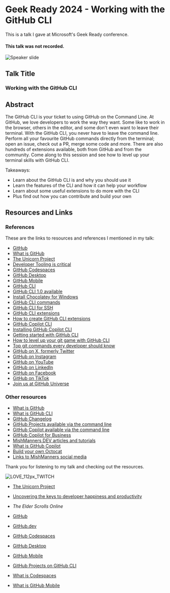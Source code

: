 # Geek Ready 2024 - Working with the GitHub CLI

This is a talk I gave at Microsoft's Geek Ready conference.

#### This talk was not recorded.

![Speaker slide](https://github.com/user-attachments/assets/c188ee08-9fb0-40a4-92f4-9b41b2b6141b)

## Talk Title

### Working with the GitHub CLI

## Abstract

The GitHub CLI is your ticket to using GitHub on the Command Line. At GitHub, we love developers to work the way they want. Some like to work in the browser, others in the editor, and some don't even want to leave their terminal. With the GitHub CLI, you never have to leave the command line. Perform all your favourite GitHub commands directly from the terminal; open an issue, check out a PR, merge some code and more. There are also hundreds of extensions available, both from GitHub and from the community. Come along to this session and see how to level up your terminal skills with GitHub CLI.

Takeaways:
- Learn about the GitHub CLI is and why you should use it
- Learn the features of the CLI and how it can help your workflow
- Learn about some useful extensions to do more with the CLI
- Plus find out how you can contribute and build your own 

## Resources and Links

### References

These are the links to resources and references I mentioned in my talk:

- [GitHub](https://github.com)
- [What is GitHub](https://youtu.be/pBy1zgt0XPc)
- [The Unicorn Project](https://www.infoq.com/articles/unicorn-project/ )
- [Developer Tooling is critical](https://www.forbes.com/councils/forbestechcouncil/2023/09/13/uncovering-the-keys-to-developer-happiness-and-productivity/)
- [GitHub Codespaces](https://github.com/codespaces)
- [GitHub Desktop](https://desktop.github.com/)
- [GitHub Mobile](https://github.com/mobile)
- [GitHub CLI](https://cli.github.com/)
- [GitHub CLI 1.0 available](https://github.blog/news-insights/product-news/github-cli-1-0-is-now-available/)
- [Install Chocolatey for Windows](https://chocolatey.org/install)
- [GitHub CLI commands](https://cli.github.com/manual)
- [GitHub CLI for SSH](https://dev.to/github/how-to-never-type-passwords-when-using-git-18bb)
- [GitHub CLI extensions](https://github.com/topics/gh-extension)
- [How to create GitHub CLI extensions](https://docs.github.com/en/github-cli/github-cli/creating-github-cli-extensions)
- [GitHub Copilot CLI](https://githubnext.com/projects/copilot-cli/)
- [Installing GitHub Copilot CLI](https://www.npmjs.com/package/@githubnext/github-copilot-cli)
- [Getting started with GitHub CLI](https://dev.to/github/stop-struggling-with-terminal-commands-github-copilot-in-the-cli-is-here-to-help-4pnb)
- [How to level up your git game with GitHub CLI](https://github.blog/developer-skills/github/how-to-level-up-your-git-game-with-github-cli/)
- [Top git commands every developer should know](https://github.blog/developer-skills/github/top-12-git-commands-every-developer-must-know/)
- [GitHub on X, formerly Twitter](https://www.x.com/github)
- [GitHub on Instagram](https://www.instagram.com/github)
- [GitHub on YouTube](https://www.youtube.com/@GitHub)
- [GitHub on LinkedIn](https://www.linkedin.com/company/github/)
- [GitHub on Facebook](https://www.facebook.com/GitHub/)
- [GitHub on TikTok](https://www.tiktok.com/@github)
- [Join us at GitHub Universe](https://githubuniverse.com)

### Other resources

- [What is GitHub](https://youtu.be/pBy1zgt0XPc)
- [What is GitHub CLI](https://www.youtube.com/watch?v=uy_PEGgUF4U&ab_channel=GitHub)
- [GitHub Changelog](https://github.blog/changelog/)
- [GitHub Projects available via the command line](https://github.blog/developer-skills/github/github-cli-project-command-is-now-generally-available/)
- [GitHub Copilot available via the command line](https://www.youtube.com/watch?v=fHwtrOcLAnI&ab_channel=GitHub)
- [GitHub Copilot for Business](https://resources.github.com/copilot-for-business/)
- [MishManners DEV articles and tutorials](https://dev.to/mishmanners)
- [What is GitHub Copilot](https://youtu.be/Z7hp241--vc)
- [Build your own Octocat](https://myoctocat.com/?ref=producthunt)
- [Links to MishManners social media](https://mishmanners.info)

Thank you for listening to my talk and checking out the resources.

![LOVE_112px_TWITCH](https://github.com/user-attachments/assets/b5b55810-0f76-4887-a3e5-c9455b18ec7b)



- [The Unicorn Project](https://www.infoq.com/articles/unicorn-project)
- [Uncovering the keys to developer happiness and productivity](https://www.forbes.com/councils/forbestechcouncil/2023/09/13/uncovering-the-keys-to-developer-happiness-and-productivity/)
- _The Elder Scrolls Online_
- [GitHub](https://github.com)
- [GitHub.dev](https://github.dev)
- [GitHub Codespaces](https://github.com/features/codespaces)
- [GitHub Desktop](https://github.com/apps/desktop)
- [GitHub Mobile](https://github.com/mobile)
- [GitHub Projects on GitHub CLI](https://cli.github.com/manual/gh_project)



- [What is Codespaces](https://youtu.be/sYJ3CHtT6WM)
- [What is GitHub Mobile](https://youtu.be/ObPdcm6jWoQ)
